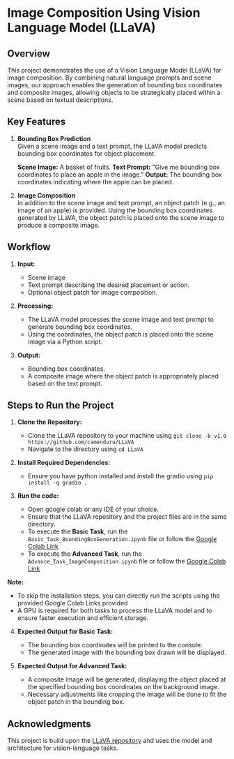 # Image Composition Using Vision Language Model (LLaVA)

## Overview

This project demonstrates the use of a Vision Language Model (LLaVA) for image composition. By combining natural language prompts and scene images, our approach enables the generation of bounding box coordinates and composite images, allowing objects to be strategically placed within a scene based on textual descriptions.

## Key Features
1. **Bounding Box Prediction**  
   Given a scene image and a text prompt, the LLaVA model predicts bounding box coordinates for object placement.
   
   **Scene Image:** A basket of fruits.
   **Text Prompt:** "Give me bounding box coordinates to place an apple in the image."
   **Output:** The bounding box coordinates indicating where the apple can be placed.

2. **Image Composition**  
   In addition to the scene image and text prompt, an object patch (e.g., an image of an apple) is provided. Using the bounding box coordinates generated by LLaVA, the object patch is placed onto the scene image to produce a composite image.

## Workflow

1. **Input:**
   - Scene image
   - Text prompt describing the desired placement or action.
   - Optional object patch for image composition.
     
2. **Processing:**
   - The LLaVA model processes the scene image and text prompt to generate bounding box coordinates.
   - Using the coordinates, the object patch is placed onto the scene image via a Python script.

3. **Output:**
   - Bounding box coordinates.
   - A composite image where the object patch is appropriately placed based on the text prompt.


## Steps to Run the Project

1. **Clone the Repository:**
      - Clone the LLaVA repository to your machine using `git clone -b v1.0 https://github.com/camenduru/LLaVA`
      - Navigate to the directory using `cd LLaVA`
        
2. **Install Required Dependencies:**
      - Ensure you have python installed and install the gradio using `pip install -q gradio .`
        
3. **Run the code:**
      - Open google colab or any IDE of your choice.
      -  Ensure that the LLaVA repository and the project files are in the same directory.
      - To execute the **Basic Task**, run the `Basic_Task_BoundingBoxGeneration.ipynb` file or follow the [Google Colab Link](https://colab.research.google.com/drive/1RW6mDTjAJByzz-PJtQgzHWLAhqNz6nNZ?usp=sharing) 
      - To execute the **Advanced Task**, run the `Advance_Task_ImageComposition.ipynb` file or follow the [Google Colab Link](https://colab.research.google.com/drive/1RW6mDTjAJByzz-PJtQgzHWLAhqNz6nNZ?usp=sharing)

**Note:** 
- To skip the installation steps, you can directly run the scripts using the provided Google Colab Links provided
- A GPU is required for both tasks to process the LLaVA model and to ensure faster execution and efficient storage.
        
4. **Expected Output for Basic Task:**
      - The bounding box coordinates will be printed to the console.
      - The generated image with the bounding box drawn will be displayed.
  
5. **Expected Output for Advanced Task:**
      - A composite image will be generated, displaying the object placed at the specified bounding box coordinates on the background image.
      - Necessary adjustments like cropping the image will be done to fit the object patch in the bounding box.

## Acknowledgments 

This project is build upon the [LLaVA repository](https://github.com/camenduru/LLaVA) and uses the model and architecture for vision-language tasks.
